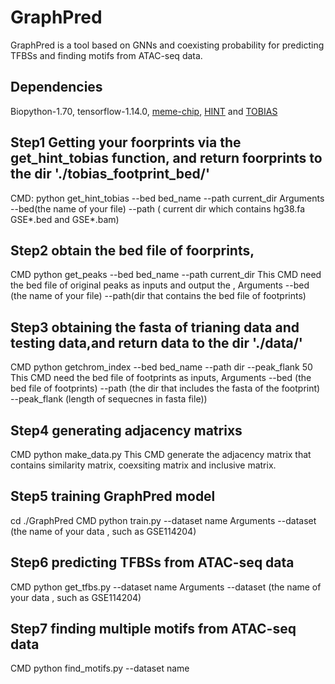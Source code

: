 # GraphPred
 GraphPred is a tool based on GNNs and coexisting probability for predicting TFBSs and finding motifs from ATAC-seq data.
 
## Dependencies
Biopython-1.70, tensorflow-1.14.0, [meme-chip](https://meme-suite.org/meme/tools/meme-chip), [HINT](https://www.regulatory-genomics.org/hint/introduction/) and [TOBIAS](https://github.com/loosolab/TOBIAS)

## Step1 Getting your foorprints via the get_hint_tobias function, and return foorprints to the dir './tobias_footprint_bed/'
CMD: python get_hint_tobias --bed bed_name --path current_dir
Arguments --bed(the name of your file) --path ( current dir which contains hg38.fa GSE*.bed  and GSE*.bam)
## Step2 obtain the bed file of foorprints,
CMD python get_peaks --bed bed_name --path current_dir
This CMD need the bed file of original peaks as inputs and output the ,
Arguments --bed (the name of your file) --path(dir that contains the bed file of footprints)
## Step3 obtaining the fasta of trianing data and testing data,and return data to the dir './data/'
CMD python getchrom_index --bed bed_name --path dir --peak_flank 50
This CMD need the bed file of footprints as inputs,
Arguments --bed (the bed file of footprints) --path  (the dir  that includes the fasta of the footprint) --peak_flank (length of sequecnes in fasta file))
## Step4 generating adjacency matrixs
CMD python make_data.py
This CMD generate the adjacency matrix that contains similarity matrix, coexsiting matrix and inclusive matrix.
## Step5 training GraphPred model
cd ./GraphPred
CMD python train.py --dataset name
Arguments --dataset (the name of your data , such as GSE114204)
## Step6 predicting TFBSs from ATAC-seq data
CMD python get_tfbs.py --dataset name 
Arguments --dataset (the name of your data , such as GSE114204)
## Step7 finding multiple motifs from ATAC-seq data
CMD python find_motifs.py --dataset name
